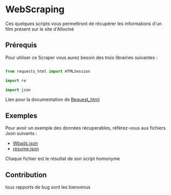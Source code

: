 # WebScraping

Ces quelques scripts vous permettront de récupérer les informations d'un film présent sur le site d'Allociné

## Prérequis

Pour utiliser ce Scraper vous aurez besoin des trois librairies suivantes :
  
```py

from requests_html import HTMLSession

import re

import json

```

Lien pour la documentation de [Request_html](https://requests-html.kennethreitz.org/)

## Exemples

Pour avoir un exemple des données récuperables, référez-vous aux fichiers Json suivants :
* [Wbads.json](https://github.com/LordOfPing/WebScraping/blob/master/Wbads.json)
* [resume.json](https://github.com/LordOfPing/WebScraping/blob/master/resume.json)

Chaque fichier est le résultat de son script homonyme

## Contribution

tous rapports de bug sont les bienvenus